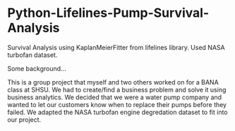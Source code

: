 # Python-Lifelines-Pump-Survival-Analysis
Survival Analysis using KaplanMeierFitter from lifelines library. Used NASA turbofan dataset.


Some background...


This is a group project that myself and two others worked on for a BANA class at SHSU.
We had to create/find a business problem and solve it using business analytics.
We decided that we were a water pump company and wanted to let our customers know when to replace their pumps
before they failed.
We adapted the NASA turbofan engine degredation dataset to fit into our project.

